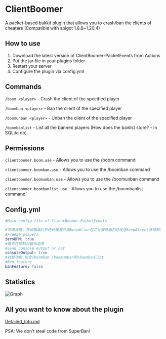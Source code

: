 # ClientBoomer
A packet-based bukkit plugin that allows you to crash/ban the clients of cheaters
(Compatible with spigot 1.8.8~1.20.4)
## How to use
1. Download the latest version of ClientBoomer-PacketEvents from Actions
2. Put the jar file in your plugins folder
3. Restart your server
4. Configure the plugin via config.yml

## Commands

`/boom <player>` - Crash the client of the specified player

`/boomban <player>` - Ban the client of the specified player

`/boomunban <player>` - Unban the client of the specified player

`/boombanlist` - List all the banned players (How does the banlist store? - In SQLite db)

## Permissions

`clientboomer.boom.use` - Allows you to use the /boom command

`clientboomer.boomban.use` - Allows you to use the /boomban command

`clientboomer.boomunban.use` - Allows you to use the /boomunban command

`clientboomer.boombanlist.use` - Allows you to use the /boombanlist command`

## Config.yml
```yaml
#Main config file of ClientBoomer-PacketEvents

#顶级折磨，尝试崩端后拒绝处理客户端keepAlive包并让服务器拒绝发送keepAlive(冻结玩家活动)
#Freeze players
zeroBPM: true
#是否在控制台输出消息
#Send console output or not
consoleOutput: true
#封禁功能,包含/boomban /boomunban和/boombanlist
#Ban feature
banFeature: false
```
## Statistics
![Graph](https://bstats.org/signatures/bukkit/ClientBoomer.svg)

## All you want to know about the plugin
[Detailed_Info.md](https://github.com/HaHaWTH/ClientBoomer/blob/main/detailed_info.md)

PSA:
We don't steal code from SuperBan!
